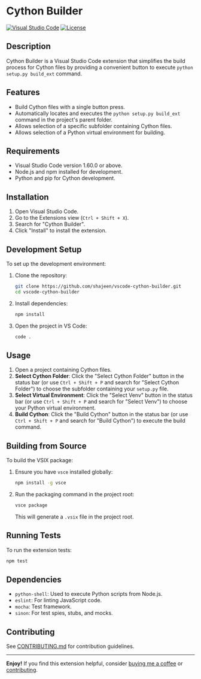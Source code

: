 # Cython Builder

[![Visual Studio Code](https://img.shields.io/badge/VSC-1.60.0%2B-blue.svg)](https://code.visualstudio.com/updates/v1_60)
[![License](https://img.shields.io/badge/License-MIT-yellow.svg)](LICENSE)

## Description

Cython Builder is a Visual Studio Code extension that simplifies the build process for Cython files by providing a convenient button to execute `python setup.py build_ext` command.

## Features

- Build Cython files with a single button press.
- Automatically locates and executes the `python setup.py build_ext` command in the project's parent folder.
- Allows selection of a specific subfolder containing Cython files.
- Allows selection of a Python virtual environment for building.

## Requirements

- Visual Studio Code version 1.60.0 or above.
- Node.js and npm installed for development.
- Python and pip for Cython development.

## Installation

1. Open Visual Studio Code.
2. Go to the Extensions view (`Ctrl + Shift + X`).
3. Search for "Cython Builder".
4. Click "Install" to install the extension.

## Development Setup

To set up the development environment:

1. Clone the repository:
   ```bash
   git clone https://github.com/shajeen/vscode-cython-builder.git
   cd vscode-cython-builder
   ```
2. Install dependencies:
   ```bash
   npm install
   ```
3. Open the project in VS Code:
   ```bash
   code .
   ```

## Usage

1. Open a project containing Cython files.
2. **Select Cython Folder**: Click the "Select Cython Folder" button in the status bar (or use `Ctrl + Shift + P` and search for "Select Cython Folder") to choose the subfolder containing your `setup.py` file.
3. **Select Virtual Environment**: Click the "Select Venv" button in the status bar (or use `Ctrl + Shift + P` and search for "Select Venv") to choose your Python virtual environment.
4. **Build Cython**: Click the "Build Cython" button in the status bar (or use `Ctrl + Shift + P` and search for "Build Cython") to execute the build command.

## Building from Source

To build the VSIX package:

1. Ensure you have `vsce` installed globally:
   ```bash
   npm install -g vsce
   ```
2. Run the packaging command in the project root:
   ```bash
   vsce package
   ```
   This will generate a `.vsix` file in the project root.

## Running Tests

To run the extension tests:

```bash
npm test
```

## Dependencies

- `python-shell`: Used to execute Python scripts from Node.js.
- `eslint`: For linting JavaScript code.
- `mocha`: Test framework.
- `sinon`: For test spies, stubs, and mocks.

## Contributing

See [CONTRIBUTING.md](CONTRIBUTING.md) for contribution guidelines.

---

**Enjoy!** If you find this extension helpful, consider [buying me a coffee](https://www.buymeacoffee.com/shajeen) or [contributing](https://github.com/shajeen/vscode-cython-builder/blob/feature/todo-fixes/docs/CONTRIBUTING.md).
